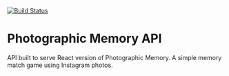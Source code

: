 [![Build Status](https://travis-ci.org/Terit/photographic-memory.svg)](https://travis-ci.org/Terit/photographic-memory)

Photographic Memory API
=======================

API built to serve React version of Photographic Memory. A simple memory match
game using Instagram photos.
